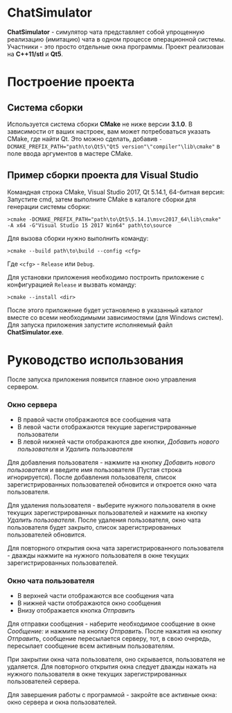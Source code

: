 # ChatSimulator

**ChatSimulator** - симулятор чата представляет собой упрощенную реализацию (имитацию) чата в одном процессе операционной системы. Участники - это просто отдельные окна программы.
Проект реализован на **C++11/stl** и **Qt5**.

# Построение проекта

## Система сборки

Используется система сборки **CMake** не ниже версии **3.1.0**. В зависимости от ваших настроек, вам может потребоваться указать CMake, где найти Qt. Это можно сделать, добавив `-DCMAKE_PREFIX_PATH="path\to\Qt5\"Qt5 version"\"compiler"\lib\cmake"` в поле ввода аргументов в мастере CMake.

## Пример сборки проекта для Visual Studio

Командная строка CMake, Visual Studio 2017, Qt 5.14.1, 64-битная версия: Запустите cmd, затем выполните CMake в каталоге сборки для генерации системы сборки:

```
>cmake -DCMAKE_PREFIX_PATH="path\to\Qt5\5.14.1\msvc2017_64\lib\cmake" -A x64 -G"Visual Studio 15 2017 Win64" path\to\source
```

Для вызова сборки нужно выполнить команду:

```
>cmake --build path\to\build --config <cfg>
```

Где `<cfg>` - `Release` или `Debug`.

Для установки приложения необходимо построить приложение с конфигурацией `Release` и вызвать команду:

```
>cmake --install <dir>
```

После этого приложение будет установлено в указанный каталог вместе со всеми необходимыми зависимостями (для Windows систем).
Для запуска приложения запустите исполняемый файл **ChatSimulator.exe**.

# Руководство использования

После запуска приложения появится главное окно управления сервером.

### Окно сервера

* В правой части отображаются все сообщения чата
* В левой части отображаются текущие зарегистрированные пользователи
* В левой нижней части отображаются две кнопки, *Добавить нового пользователя* и *Удалить пользователя*

Для добавления пользователя - нажмите на кнопку *Добавить нового пользователя* и введите имя пользователя (Пустая строка игнорируется). После добавления пользователя, список зарегистрированных пользователей обновится и откроется окно чата пользователя.

Для удаления пользователя - выберите нужного пользователя в окне текущих зарегистрированных пользователей и нажмите на кнопку *Удалить пользователя*. После удаления пользователя, окно чата пользователя будет закрыто, список зарегистрированных пользователей обновится.

Для повторного открытия окна чата зарегистрированного пользователя - дважды нажмите на нужного пользователя в окне текущих зарегистрированных пользователей.

### Окно чата пользователя

* В верхней части отображаются все сообщения чата
* В нижней части отображаются окно сообщения
* Внизу отображается кнопка *Отправить*

Для отправки сообщения - наберите необходимое сообщение в окне *Сообщение:* и нажмите на кнопку *Отправить*. После нажатия на кнопку *Отправить*, сообщение пересылается серверу, тот, в свою очередь, пересылает сообщение всем активным пользователям.

При закрытии окна чата пользователя, оно скрывается, пользователя не удаляется. Для повторного открытия окна следует дважды нажать на нужного пользователя в окне текущих зарегистрированных пользователей сервера.

Для завершения работы с программой - закройте все активные окна: окно сервера и окна пользователей.

